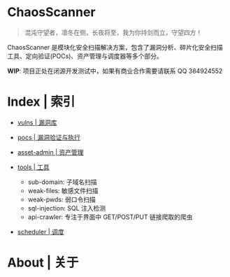 # ChaosScanner

> 混沌守望者，凛冬在侧，长夜将至，我为你持剑而立，守望四方！

ChaosScanner 是模块化安全扫描解决方案，包含了漏洞分析、碎片化安全扫描工具、定向验证(POCs)、资产管理与调度器等多个部分。

**WIP**: 项目正处在闭源开发测试中，如果有商业合作需要请联系 QQ 384924552

# Index | 索引

- [vulns | 漏洞库]()

- [pocs | 漏洞验证与执行]()

* [asset-admin | 资产管理]()

* [tools | 工具](./tools)

  - sub-domain: 子域名扫描
  - weak-files: 敏感文件扫描
  - weak-pwds: 弱口令扫描
  - sql-injection: SQL 注入检测
  - api-crawler: 专注于界面中 GET/POST/PUT 链接爬取的爬虫

- [scheduler | 调度]()

# About | 关于
